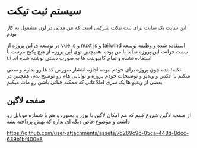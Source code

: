 <h1>سیستم ثبت تیکت</h1>
<p>این سایت یک سایت برای ثبت تیکت شرکتی است که من مدتی در اون مشغول به کار بودم</p>
<p>در توسعه ی این پروژه از vue js و nuxt js و tailwind استفاده شده و وظیفه توسعه سمت فرانت این پروژه تماما با من بوده. همیچنین توی این پروژه از هیچ پکیج مرتبت با ui استفاده نشده و تمام کامپوننت ها به صورت دستی نوشته شده اند</p>
<p>نکته: بنده چون پروژه برای خودم نبوده اجازه انتشار سورس کد ها رو ندارم و سعی میکنم با عکس و ویدیو و توضیحات خودم پروژه و توانایی هام رو توضیح بدم، همچنین در بعضی از ویدیو ها یک سری اطلاعاتی که ممکنه حیاتی باشن رو مات میکنم</p>
<h2>صفحه لاگین</h2>
<p>از صفحه لاگین شروع کنیم که هم امکان لاگین با یوزر و پسورد و هم با شماره موبایل رو داشت و موضوع خاص دیگه ای نداره که بهش پرداخته بشه</p>

https://github.com/user-attachments/assets/7d269c9c-05ca-448d-8dcc-639b1bf400e8







